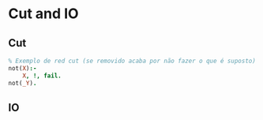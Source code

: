 # Cut and IO

## Cut

```prolog
% Exemplo de red cut (se removido acaba por não fazer o que é suposto)
not(X):-
    X, !, fail.
not(_Y).
```

## IO

